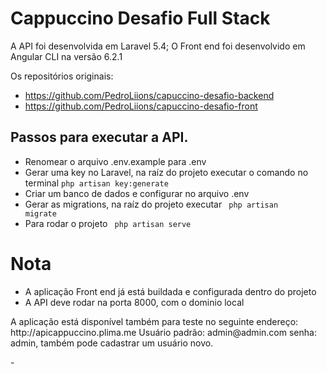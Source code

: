# Cappuccino Desafio Full Stack

A API foi desenvolvida em Laravel 5.4;
O Front end foi desenvolvido em Angular CLI na versão 6.2.1

Os repositórios originais:
- https://github.com/PedroLiions/capuccino-desafio-backend
- https://github.com/PedroLiions/capuccino-desafio-front

## Passos para executar a API.

- Renomear o arquivo .env.example para .env
- Gerar uma key no Laravel, na raíz do projeto executar o comando no terminal <code>php artisan key:generate</code>
- Criar um banco de dados e configurar no arquivo .env
- Gerar as migrations, na raíz do projeto executar <code> php artisan migrate </code>
- Para rodar o projeto <code> php artisan serve </code>

# Nota
- A aplicação Front end já está buildada e configurada dentro do projeto
- A API deve rodar na porta 8000, com o dominio local


<p>A aplicação está disponível também para teste no seguinte endereço: http://apicappuccino.plima.me Usuário padrão: admin@admin.com senha: admin, também pode cadastrar um usuário novo.</p>
-


